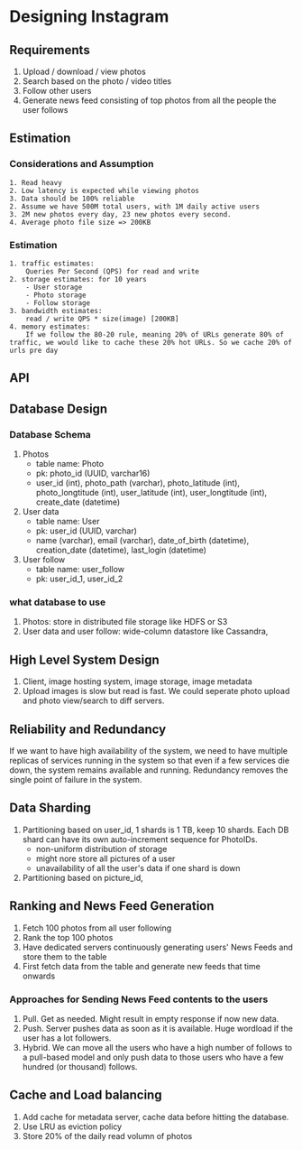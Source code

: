 # Designing Instagram

## Requirements
1. Upload / download / view photos
2. Search based on the photo / video titles
3. Follow other users
4. Generate news feed consisting of top photos from all the people the user follows

## Estimation

### Considerations and Assumption
    1. Read heavy
    2. Low latency is expected while viewing photos
    3. Data should be 100% reliable
    2. Assume we have 500M total users, with 1M daily active users
    3. 2M new photos every day, 23 new photos every second.
    4. Average photo file size => 200KB

### Estimation
    1. traffic estimates: 
        Queries Per Second (QPS) for read and write
    2. storage estimates: for 10 years
        - User storage
        - Photo storage
        - Follow storage
    3. bandwidth estimates: 
        read / write QPS * size(image) [200KB] 
    4. memory estimates: 
        If we follow the 80-20 rule, meaning 20% of URLs generate 80% of traffic, we would like to cache these 20% hot URLs. So we cache 20% of urls pre day

## API


## Database Design
### Database Schema
1. Photos
    - table name: Photo
    - pk: photo_id (UUID, varchar16)
    - user_id (int), photo_path (varchar), photo_latitude (int), photo_longtitude (int), user_latitude (int), user_longtitude (int), create_date (datetime)
2. User data
    - table name: User
    - pk: user_id (UUID, varchar)
    - name (varchar), email (varchar), date_of_birth (datetime), creation_date (datetime), last_login (datetime)
3. User follow
    - table name: user_follow
    - pk: user_id_1, user_id_2

### what database to use
1. Photos: store in distributed file storage like HDFS or S3
2. User data and user follow: wide-column datastore like Cassandra, 


## High Level System Design
1. Client, image hosting system, image storage, image metadata
2. Upload images is slow but read is fast. We could seperate photo upload and photo view/search to diff servers.


## Reliability and Redundancy
If we want to have high availability of the system, we need to have multiple replicas of services running in the system so that even if a few services die down, the system remains available and running. Redundancy removes the single point of failure in the system.


## Data Sharding
1. Partitioning based on user_id, 1 shards is 1 TB, keep 10 shards. Each DB shard can have its own auto-increment sequence for PhotoIDs.
    - non-uniform distribution of storage
    - might nore store all pictures of a user
    - unavailability of all the user's data if one shard is down
2. Partitioning based on picture_id, 

## Ranking and News Feed Generation
1. Fetch 100 photos from all user following
2. Rank the top 100 photos
3. Have dedicated servers continuously generating users' News Feeds and store them to the table
4. First fetch data from the table and generate new feeds that time onwards

### Approaches for Sending News Feed contents to the users
1. Pull. Get as needed. Might result in empty response if now new data.
2. Push. Server pushes data as soon as it is available. Huge wordload if the user has a lot followers.
3. Hybrid. We can move all the users who have a high number of follows to a pull-based model and only push data to those users who have a few hundred (or thousand) follows.

## Cache and Load balancing
1. Add cache for metadata server, cache data before hitting the database. 
2. Use LRU as eviction policy
3. Store 20% of the daily read volumn of photos



